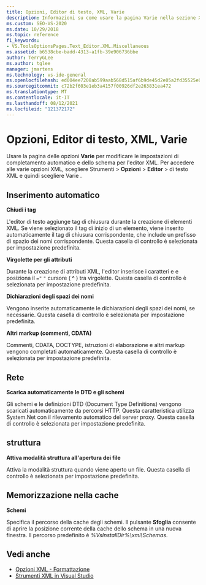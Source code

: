 ```yaml
---
title: Opzioni, Editor di testo, XML, Varie
description: Informazioni su come usare la pagina Varie nella sezione XAML per modificare il completamento automatico e le impostazioni dello schema per l'editor XML.
ms.custom: SEO-VS-2020
ms.date: 10/29/2018
ms.topic: reference
f1_keywords:
- VS.ToolsOptionsPages.Text_Editor.XML.Miscellaneous
ms.assetid: b6538cbe-badd-4313-a1fb-39e906736bbe
author: TerryGLee
ms.author: tglee
manager: jmartens
ms.technology: vs-ide-general
ms.openlocfilehash: ed004ee7208ab599aab568d515af6b9de45d2e05a2fd35525e0a7bd082bf1112
ms.sourcegitcommit: c72b2f603e1eb3a4157f00926df2e263831ea472
ms.translationtype: MT
ms.contentlocale: it-IT
ms.lasthandoff: 08/12/2021
ms.locfileid: "121372172"
---
```

# <a name="options-text-editor-xml-miscellaneous"></a>Opzioni, Editor di testo, XML, Varie

Usare la pagina delle opzioni **Varie** per modificare le impostazioni di completamento automatico e dello schema per l'editor XML. Per accedere alle varie opzioni XML, scegliere Strumenti   >  **Opzioni**  >  **Editor**  >   di testo XML e quindi scegliere Varie .

## <a name="auto-insert"></a>Inserimento automatico

**Chiudi i tag**

L'editor di testo aggiunge tag di chiusura durante la creazione di elementi XML. Se viene selezionato il tag di inizio di un elemento, viene inserito automaticamente il tag di chiusura corrispondente, che include un prefisso di spazio dei nomi corrispondente. Questa casella di controllo è selezionata per impostazione predefinita.

**Virgolette per gli attributi**

Durante la creazione di attributi XML, l'editor inserisce i caratteri e e posiziona il `="` `"` cursore ( **^** ) tra virgolette. Questa casella di controllo è selezionata per impostazione predefinita.

**Dichiarazioni degli spazi dei nomi**

Vengono inserite automaticamente le dichiarazioni degli spazi dei nomi, se necessarie. Questa casella di controllo è selezionata per impostazione predefinita.

**Altri markup (commenti, CDATA)**

Commenti, CDATA, DOCTYPE, istruzioni di elaborazione e altri markup vengono completati automaticamente. Questa casella di controllo è selezionata per impostazione predefinita.

## <a name="network"></a>Rete

**Scarica automaticamente le DTD e gli schemi**

Gli schemi e le definizioni DTD (Document Type Definitions) vengono scaricati automaticamente da percorsi HTTP. Questa caratteristica utilizza System.Net con il rilevamento automatico del server proxy. Questa casella di controllo è selezionata per impostazione predefinita.

## <a name="outlining"></a>struttura

**Attiva modalità struttura all'apertura dei file**

Attiva la modalità struttura quando viene aperto un file. Questa casella di controllo è selezionata per impostazione predefinita.

## <a name="caching"></a>Memorizzazione nella cache

**Schemi**

Specifica il percorso della cache degli schemi. Il pulsante **Sfoglia** consente di aprire la posizione corrente della cache dello schema in una nuova finestra. Il percorso predefinito è *%VsInstallDir%\xml\Schemas*.

## <a name="see-also"></a>Vedi anche

- [Opzioni XML - Formattazione](options-text-editor-xml-formatting.md)
- [Strumenti XML in Visual Studio](../../xml-tools/xml-tools-in-visual-studio.md)
